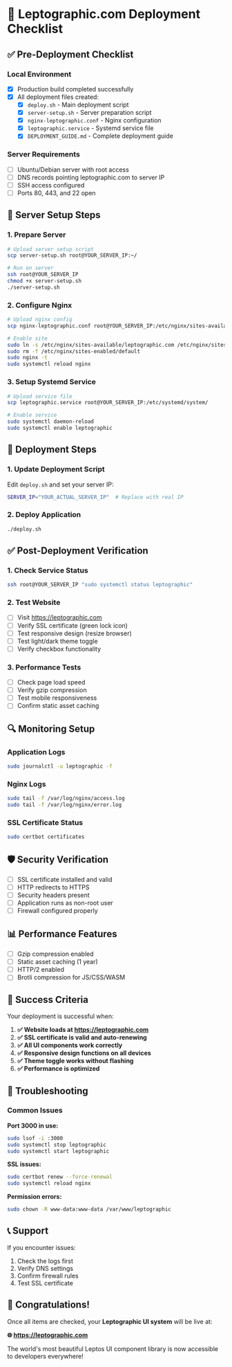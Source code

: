# 🚀 Leptographic.com Deployment Checklist

## ✅ Pre-Deployment Checklist

### Local Environment
- [x] Production build completed successfully
- [x] All deployment files created:
  - [x] `deploy.sh` - Main deployment script
  - [x] `server-setup.sh` - Server preparation script
  - [x] `nginx-leptographic.conf` - Nginx configuration
  - [x] `leptographic.service` - Systemd service file
  - [x] `DEPLOYMENT_GUIDE.md` - Complete deployment guide

### Server Requirements
- [ ] Ubuntu/Debian server with root access
- [ ] DNS records pointing leptographic.com to server IP
- [ ] SSH access configured
- [ ] Ports 80, 443, and 22 open

## 🔧 Server Setup Steps

### 1. Prepare Server
```bash
# Upload server setup script
scp server-setup.sh root@YOUR_SERVER_IP:~/

# Run on server
ssh root@YOUR_SERVER_IP
chmod +x server-setup.sh
./server-setup.sh
```

### 2. Configure Nginx
```bash
# Upload nginx config
scp nginx-leptographic.conf root@YOUR_SERVER_IP:/etc/nginx/sites-available/leptographic.com

# Enable site
sudo ln -s /etc/nginx/sites-available/leptographic.com /etc/nginx/sites-enabled/
sudo rm -f /etc/nginx/sites-enabled/default
sudo nginx -t
sudo systemctl reload nginx
```

### 3. Setup Systemd Service
```bash
# Upload service file
scp leptographic.service root@YOUR_SERVER_IP:/etc/systemd/system/

# Enable service
sudo systemctl daemon-reload
sudo systemctl enable leptographic
```

## 🚀 Deployment Steps

### 1. Update Deployment Script
Edit `deploy.sh` and set your server IP:
```bash
SERVER_IP="YOUR_ACTUAL_SERVER_IP"  # Replace with real IP
```

### 2. Deploy Application
```bash
./deploy.sh
```

## ✅ Post-Deployment Verification

### 1. Check Service Status
```bash
ssh root@YOUR_SERVER_IP "sudo systemctl status leptographic"
```

### 2. Test Website
- [ ] Visit https://leptographic.com
- [ ] Verify SSL certificate (green lock icon)
- [ ] Test responsive design (resize browser)
- [ ] Test light/dark theme toggle
- [ ] Verify checkbox functionality

### 3. Performance Tests
- [ ] Check page load speed
- [ ] Verify gzip compression
- [ ] Test mobile responsiveness
- [ ] Confirm static asset caching

## 🔍 Monitoring Setup

### Application Logs
```bash
sudo journalctl -u leptographic -f
```

### Nginx Logs
```bash
sudo tail -f /var/log/nginx/access.log
sudo tail -f /var/log/nginx/error.log
```

### SSL Certificate Status
```bash
sudo certbot certificates
```

## 🛡️ Security Verification

- [ ] SSL certificate installed and valid
- [ ] HTTP redirects to HTTPS
- [ ] Security headers present
- [ ] Application runs as non-root user
- [ ] Firewall configured properly

## 📊 Performance Features

- [ ] Gzip compression enabled
- [ ] Static asset caching (1 year)
- [ ] HTTP/2 enabled
- [ ] Brotli compression for JS/CSS/WASM

## 🎯 Success Criteria

Your deployment is successful when:

1. **✅ Website loads at https://leptographic.com**
2. **✅ SSL certificate is valid and auto-renewing**
3. **✅ All UI components work correctly**
4. **✅ Responsive design functions on all devices**
5. **✅ Theme toggle works without flashing**
6. **✅ Performance is optimized**

## 🚨 Troubleshooting

### Common Issues

**Port 3000 in use:**
```bash
sudo lsof -i :3000
sudo systemctl stop leptographic
sudo systemctl start leptographic
```

**SSL issues:**
```bash
sudo certbot renew --force-renewal
sudo systemctl reload nginx
```

**Permission errors:**
```bash
sudo chown -R www-data:www-data /var/www/leptographic
```

## 📞 Support

If you encounter issues:
1. Check the logs first
2. Verify DNS settings
3. Confirm firewall rules
4. Test SSL certificate

## 🎉 Congratulations!

Once all items are checked, your **Leptographic UI system** will be live at:

**🌐 https://leptographic.com**

The world's most beautiful Leptos UI component library is now accessible to developers everywhere!
